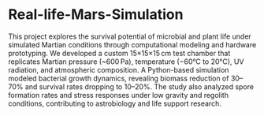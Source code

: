 # Real-life-Mars-Simulation
This project explores the survival potential of microbial and plant life under simulated Martian conditions through computational modeling and hardware prototyping. We developed a custom 15×15×15 cm test chamber that replicates Martian pressure (~600 Pa), temperature (−60°C to 20°C), UV radiation, and atmospheric composition. A Python-based simulation modeled bacterial growth dynamics, revealing biomass reduction of 30–70% and survival rates dropping to 10–20%. The study also analyzed spore formation rates and stress responses under low gravity and regolith conditions, contributing to astrobiology and life support research.
